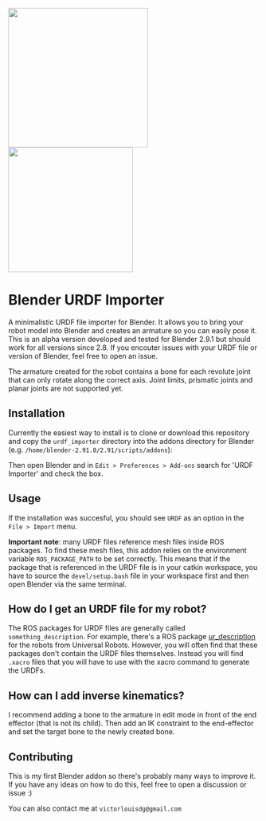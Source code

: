 <img src="https://download.blender.org/branding/blender_logo_socket.png" width="280"> <img src="https://www.ros.org/wp-content/uploads/2013/10/rosorg-logo1.png" width="250"/> 

# Blender URDF Importer
A minimalistic URDF file importer for Blender.
It allows you to bring your robot model into Blender and creates an armature so you can easily pose it.
This is an alpha version developed and tested for Blender 2.9.1 but should work for all versions since 2.8.
If you encouter issues with your URDF file or version of Blender, feel free to open an issue.

The armature created for the robot contains a bone for each revolute joint that can only rotate along the correct axis.
Joint limits, prismatic joints and planar joints are not supported yet.

## Installation
Currently the easiest way to install is to clone or download this repository and copy the `urdf_importer` directory into the addons directory for Blender (e.g. `/home/blender-2.91.0/2.91/scripts/addons`):

Then open Blender and in `Edit > Preferences > Add-ons` search for 'URDF Importer' and check the box.

## Usage
If the installation was succesful, you should see `URDF` as an option in the `File > Import` menu.

**Important note**: many URDF files reference mesh files inside ROS packages.
To find these mesh files, this addon relies on the environment variable `ROS_PACKAGE_PATH` to be set correctly.
This means that if the package that is referenced in the URDF file is in your catkin workspace, 
you have to source the `devel/setup.bash` file in your workspace first and then open Blender via the same terminal.


## How do I get an URDF file for my robot?
The ROS packages for URDF files are generally called `something_description`. 
For example, there's a ROS package [ur_description](https://github.com/ros-industrial/universal_robot) for the robots from Universal Robots.
However, you will often find that these packages don't contain the URDF files themselves.
Instead you will find `.xacro` files that you will have to use with the xacro command to generate the URDFs.

## How can I add inverse kinematics?
I recommend adding a bone to the armature in edit mode in front of the end effector (that is not its child). 
Then add an IK constraint to the end-effector and set the target bone to the newly created bone.

## Contributing
This is my first Blender addon so there's probably many ways to improve it.
If you have any ideas on how to do this, feel free to open a discussion or issue :)

You can also contact me at `victorlouisdg@gmail.com`
